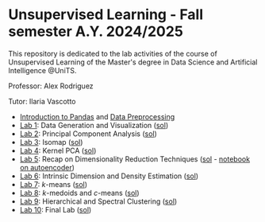 # Unsupervised Learning - Fall semester A.Y. 2024/2025

This repository is dedicated to the lab activities of the course of Unsupervised Learning of the Master's degree in Data Science and Artificial Intelligence @UniTS. 

Professor: Alex Rodriguez

Tutor: Ilaria Vascotto

- [Introduction to Pandas](https://github.com/ilariavascotto/Unsupervised_Learning_2024/blob/main/Notebooks/Lab0a-IntrotoPandas.ipynb) and [Data Preprocessing](https://github.com/ilariavascotto/Unsupervised_Learning_2024/blob/main/Notebooks/Lab0b-DataPreprocessing.ipynb)
- [Lab 1](https://github.com/ilariavascotto/Unsupervised_Learning_2024/blob/main/Lab1.pdf): Data Generation and Visualization ([sol](https://github.com/ilariavascotto/Unsupervised_Learning_2024/blob/main/Notebooks/Lab1-DataGeneration.ipynb))
- [Lab 2](https://github.com/ilariavascotto/Unsupervised_Learning_2024/blob/main/Lab2.pdf): Principal Component Analysis ([sol](https://github.com/ilariavascotto/Unsupervised_Learning_2024/blob/main/Notebooks/Lab2-PCA.ipynb))
- [Lab 3](https://github.com/ilariavascotto/Unsupervised_Learning_2024/blob/main/Lab3.pdf): Isomap ([sol](https://github.com/ilariavascotto/Unsupervised_Learning_2024/blob/main/Notebooks/Lab3-Isomap.ipynb))
- [Lab 4](https://github.com/ilariavascotto/Unsupervised_Learning_2024/blob/main/Lab4.pdf): Kernel PCA ([sol](https://github.com/ilariavascotto/Unsupervised_Learning_2024/blob/main/Notebooks/Lab4-KernelPCA.ipynb))
- [Lab 5](https://github.com/ilariavascotto/Unsupervised_Learning_2024/blob/main/Lab5.pdf): Recap on Dimensionality Reduction Techniques ([sol](https://github.com/ilariavascotto/Unsupervised_Learning_2024/blob/main/Notebooks/Lab5-DimensionalityReduction.ipynb) - [notebook on autoencoder](https://github.com/ilariavascotto/Unsupervised_Learning_2024/blob/main/Notebooks/Lab5a-Autoencoder.ipynb))
- [Lab 6](https://github.com/ilariavascotto/Unsupervised_Learning_2024/blob/main/Lab6.pdf): Intrinsic Dimension and Density Estimation ([sol](https://github.com/ilariavascotto/Unsupervised_Learning_2024/blob/main/Notebooks/Lab6-IDandDensityEstimation.ipynb))
- [Lab 7](https://github.com/ilariavascotto/Unsupervised_Learning_2024/blob/main/Lab7.pdf): $k$-means ([sol](https://github.com/ilariavascotto/Unsupervised_Learning_2024/blob/main/Notebooks/Lab7-kMeans.ipynb))
- [Lab 8](https://github.com/ilariavascotto/Unsupervised_Learning_2024/blob/main/Lab8.pdf): $k$-medoids and $c$-means ([sol](https://github.com/ilariavascotto/Unsupervised_Learning_2024/blob/main/Notebooks/Lab8-kMedoids&cMeans.ipynb))
- [Lab 9](https://github.com/ilariavascotto/Unsupervised_Learning_2024/blob/main/Lab9.pdf): Hierarchical and Spectral Clustering ([sol](https://github.com/ilariavascotto/Unsupervised_Learning_2024/blob/main/Notebooks/Lab9-HierarchicalandSpectral.ipynb))
- [Lab 10](https://github.com/ilariavascotto/Unsupervised_Learning_2024/blob/main/Lab10.pdf): Final Lab ([sol](https://github.com/ilariavascotto/Unsupervised_Learning_2024/blob/main/Notebooks/Lab10-FinalLab.ipynb))